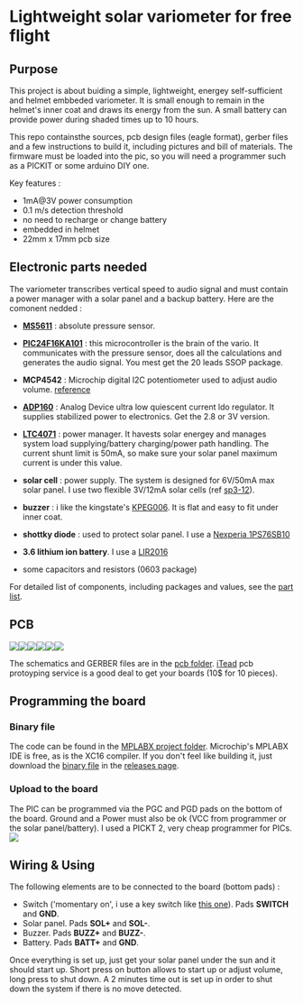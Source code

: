 # Lightweight solar variometer for free flight

## Purpose
This project is about buiding a simple, lightweight, energey self-sufficient and helmet embbeded variometer. It is small enough to remain in the helmet's inner coat and draws its energy from the sun. A small battery can provide power during shaded times up to 10 hours.

This repo containsthe sources, pcb design files (eagle format), gerber files and a few instructions to build it, including pictures and bill of materials. The firmware must be loaded into the pic, so you will need a programmer such as a PICKIT or some arduino DIY one.

Key features :
- 1mA@3V power consumption
- 0.1 m/s detection threshold
- no need to recharge or change battery
- embedded in helmet
- 22mm x 17mm pcb size

## Electronic parts needed
The variometer transcribes vertical speed to audio signal and must contain a power manager with a solar panel and a backup battery. Here are the comonent nedded :

* **[MS5611](http://www.te.com/usa-en/product-CAT-BLPS0036.html)** : absolute pressure sensor.

* **[PIC24F16KA101](https://www.microchip.com/wwwproducts/en/PIC24F16KA101)** : this microcontroller is the brain of the vario. It communicates with the pressure sensor, does all the calculations and generates the audio signal. You mest get the 20 leads SSOP package.

* **MCP4542** : Microchip digital I2C potentiometer used to adjust audio volume. [reference](https://www.microchip.com/wwwproducts/en/MCP4542)

* **[ADP160](http://www.analog.com/en/products/power-management/ldo-linear-regulators/positive-linear-regulators/adp160.html)** : Analog Device ultra low quiescent current ldo regulator. It supplies stabilized power to electronics. Get the 2.8 or 3V version.

* **[LTC4071](http://www.analog.com/media/en/technical-documentation/data-sheets/4071fc.pdf)** : power manager. It havests solar energey and manages system load supplying/battery charging/power path handling. The current shunt limit is 50mA, so make sure your solar panel maximum current is under this value.

* **solar cell** : power supply. The system is designed for 6V/50mA max solar panel. I use two flexible 3V/12mA solar cells (ref [sp3-12](http://www.flexsolarcells.com/index_files/OEM_Components/Flex_Cells/pages/PowerFilm-Solar-OEM-00-Solar-Cell-Module-SP3-12.php)).

* **buzzer** : i like the kingstate's [KPEG006](http://uk.farnell.com/kingstate/kpeg006/receiver-piezo-leads/dp/1299873). It is flat and easy to fit under inner coat.

* **shottky diode** : used to protect solar panel. I use a [Nexperia 1PS76SB10](http://fr.farnell.com/nexperia/1ps76sb10/diode-schottky/dp/1081179?ost=1081179&scope=partnumberlookahead&exaMfpn=true&searchref=searchlookahead&ddkey=http%3Afr-FR%2FElement14_France%2Fw%2Fsearch)

* **3.6 lithium ion battery**. I use a [LIR2016](http://www.eemb.com/public/image/download/LIR2016.pdf)

* some capacitors and resistors (0603 package)

For detailed list of components, including packages and values, see the [part list](docs/partList.txt).

## PCB
![](doc/_TOP_small.png)![](doc/_BOTTOM_small.png)![](doc/_BOTTOM_reversed_small.png)![](doc/pics/top2.jpg)![](doc/pics/top.jpg)![](doc/pics/bottom.jpg)

The schematics and GERBER files are in the [pcb folder](pcb).  [iTead](https://www.itead.cc/open-pcb/pcb-prototyping/2layer-green-pcb-5cm-x-5cm-max.html) pcb protoyping service is a good deal to get your boards (10$ for 10 pieces).

## Programming the board
### Binary  file
The code can be found in the [MPLABX project folder](VarioSMooth.X). Microchip's MPLABX IDE is free, as is the XC16 compiler. If you don't feel like building it, just download the [binary file](https://github.com/samp38/varioSmooth/releases/download/v/VarioSMooth.hex) in the [releases page](https://github.com/samp38/varioSmooth/releases).

### Upload to the board
The PIC can be programmed via the PGC and PGD pads on the bottom of the board. Ground and a Power must also be ok (VCC from programmer or the solar panel/battery). I used a PICKT 2, very cheap programmer for PICs.
![](doc/pickit2-pinout.jpg)

## Wiring & Using
The following elements are to be connected to the board (bottom pads) :
* Switch ('momentary on', i use a key switch like [this one](https://goo.gl/images/q1apYJ)). Pads **SWITCH** and **GND**.
* Solar panel. Pads **SOL+** and **SOL-**.
* Buzzer. Pads **BUZZ+** and **BUZZ-**.
* Battery. Pads **BATT+** and **GND**.

Once everything is set up, just get your solar panel under the sun and it should start up. Short press on button allows to start up or adjust volume, long press to shut down. A 2 minutes time out is set up in order to shut down the system if there is no move detected.
